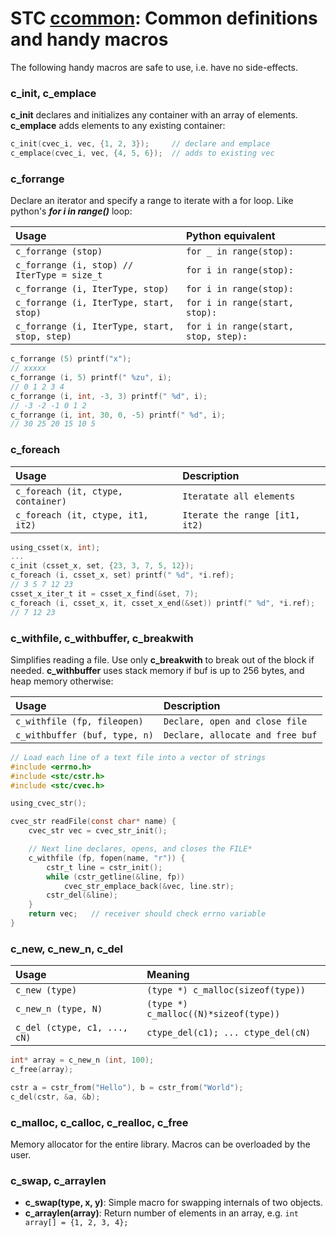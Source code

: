 # STC [ccommon](../stc/ccommon.h): Common definitions and handy macros

The following handy macros are safe to use, i.e. have no side-effects.

### c_init, c_emplace
**c_init** declares and initializes any container with an array of elements. **c_emplace** adds elements to any existing container:
```c
c_init(cvec_i, vec, {1, 2, 3});     // declare and emplace
c_emplace(cvec_i, vec, {4, 5, 6});  // adds to existing vec
```

### c_forrange
Declare an iterator and specify a range to iterate with a for loop. Like python's ***for i in range()*** loop:

| Usage                                         | Python equivalent                    |
|:----------------------------------------------|:-------------------------------------|
| `c_forrange (stop)`                           | `for _ in range(stop):`              |
| `c_forrange (i, stop) // IterType = size_t`   | `for i in range(stop):`              |
| `c_forrange (i, IterType, stop)`              | `for i in range(stop):`              |
| `c_forrange (i, IterType, start, stop)`       | `for i in range(start, stop):`       |
| `c_forrange (i, IterType, start, stop, step)` | `for i in range(start, stop, step):` |

```c
c_forrange (5) printf("x");
// xxxxx
c_forrange (i, 5) printf(" %zu", i);
// 0 1 2 3 4
c_forrange (i, int, -3, 3) printf(" %d", i);
// -3 -2 -1 0 1 2
c_forrange (i, int, 30, 0, -5) printf(" %d", i);
// 30 25 20 15 10 5
```

### c_foreach

| Usage                                         | Description                     |
|:----------------------------------------------|:--------------------------------|
| `c_foreach (it, ctype, container)`            | `Iteratate all elements `       |
| `c_foreach (it, ctype, it1, it2)`             | `Iterate the range [it1, it2)`  |

```c
using_csset(x, int);
...
c_init (csset_x, set, {23, 3, 7, 5, 12});
c_foreach (i, csset_x, set) printf(" %d", *i.ref);
// 3 5 7 12 23
csset_x_iter_t it = csset_x_find(&set, 7);
c_foreach (i, csset_x, it, csset_x_end(&set)) printf(" %d", *i.ref);
// 7 12 23
```

### c_withfile, c_withbuffer, c_breakwith
Simplifies reading a file. Use only **c_breakwith** to break out of the block if needed.
**c_withbuffer** uses stack memory if buf is up to 256 bytes, and heap memory otherwise:

| Usage                          | Description                       |
|:-------------------------------|:----------------------------------|
| `c_withfile (fp, fileopen)`    | `Declare, open and close file`    |
| `c_withbuffer (buf, type, n)`  | `Declare, allocate and free buf`  |

```c
// Load each line of a text file into a vector of strings
#include <errno.h>
#include <stc/cstr.h>
#include <stc/cvec.h>

using_cvec_str();

cvec_str readFile(const char* name) {
    cvec_str vec = cvec_str_init();

    // Next line declares, opens, and closes the FILE*
    c_withfile (fp, fopen(name, "r")) {
        cstr_t line = cstr_init();
        while (cstr_getline(&line, fp))
            cvec_str_emplace_back(&vec, line.str);
        cstr_del(&line);
    }
    return vec;   // receiver should check errno variable
}
```

### c_new, c_new_n, c_del

| Usage                          | Meaning                                 |
|:-------------------------------|:----------------------------------------|
| `c_new (type)`                 | `(type *) c_malloc(sizeof(type))`       |
| `c_new_n (type, N)`            | `(type *) c_malloc((N)*sizeof(type))`   |
| `c_del (ctype, c1, ..., cN)`   | `ctype_del(c1); ... ctype_del(cN)`      |
```c
int* array = c_new_n (int, 100);
c_free(array);

cstr a = cstr_from("Hello"), b = cstr_from("World");
c_del(cstr, &a, &b);
```

### c_malloc, c_calloc, c_realloc, c_free
Memory allocator for the entire library. Macros can be overloaded by the user.

### c_swap, c_arraylen
- **c_swap(type, x, y)**: Simple macro for swapping internals of two objects. 
- **c_arraylen(array)**: Return number of elements in an array, e.g. `int array[] = {1, 2, 3, 4};` 
